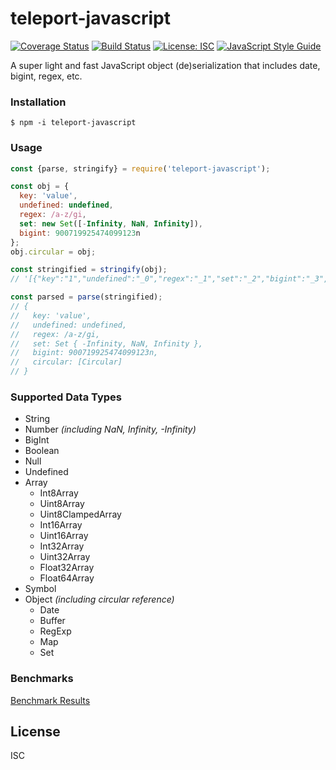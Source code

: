 # teleport-javascript

[![Coverage Status](https://coveralls.io/repos/github/codenirvana/teleport-javascript/badge.svg?branch=master)](https://coveralls.io/github/codenirvana/teleport-javascript?branch=master) [![Build Status](https://travis-ci.org/codenirvana/teleport-javascript.svg?branch=master)](https://travis-ci.org/codenirvana/teleport-javascript) [![License: ISC](https://img.shields.io/badge/License-ISC-yellow.svg)](https://opensource.org/licenses/ISC) [![JavaScript Style Guide](https://img.shields.io/badge/code_style-standard-brightgreen.svg)](https://standardjs.com)


A super light and fast JavaScript object (de)serialization that includes date, bigint, regex, etc.

### Installation
```console
$ npm -i teleport-javascript
```

### Usage
```js
const {parse, stringify} = require('teleport-javascript');

const obj = {
  key: 'value',
  undefined: undefined,
  regex: /a-z/gi,
  set: new Set([-Infinity, NaN, Infinity]),
  bigint: 900719925474099123n
};
obj.circular = obj;

const stringified = stringify(obj);
// '[{"key":"1","undefined":"_0","regex":"_1","set":"_2","bigint":"_3","circular":"0"},"value",["u","R;/a-z/gi","S;[[\\"_0\\",\\"_1\\",\\"_2\\"],[\\"n;-Infinity\\",\\"n;NaN\\",\\"n;Infinity\\"]]","b;900719925474099123"]]'

const parsed = parse(stringified);
// {
//   key: 'value',
//   undefined: undefined,
//   regex: /a-z/gi,
//   set: Set { -Infinity, NaN, Infinity },
//   bigint: 900719925474099123n,
//   circular: [Circular]
// }
```

### Supported Data Types
* String
* Number _(including NaN, Infinity, -Infinity)_
* BigInt
* Boolean
* Null
* Undefined
* Array
  - Int8Array
  - Uint8Array
  - Uint8ClampedArray
  - Int16Array
  - Uint16Array
  - Int32Array
  - Uint32Array
  - Float32Array
  - Float64Array
* Symbol
* Object _(including circular reference)_
  - Date
  - Buffer
  - RegExp
  - Map
  - Set

### Benchmarks
[Benchmark Results](test/bench.txt)

## License
ISC
